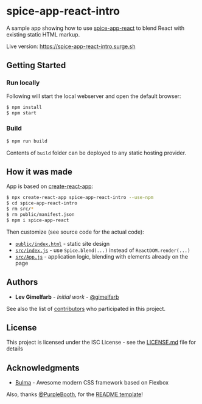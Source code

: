 # spice-app-react-intro

A sample app showing how to use [spice-app-react](https://github.com/gimelfarb/spice-app-react) to blend React with existing static HTML markup.

Live version: <https://spice-app-react-intro.surge.sh>

## Getting Started

### Run locally

Following will start the local webserver and open the default browser:

```bash
$ npm install
$ npm start
```

### Build

```bash
$ npm run build
```

Contents of `build` folder can be deployed to any static hosting provider.

## How it was made

App is based on [create-react-app](https://facebook.github.io/create-react-app/):

```bash
$ npx create-react-app spice-app-react-intro --use-npm
$ cd spice-app-react-intro
$ rm src/*
$ rm public/manifest.json
$ npm i spice-app-react
```

Then customize (see source code for the actual code):

* [`public/index.html`](./public/index.html) - static site design
* [`src/index.js`](./src/index.js) - use `Spice.blend(...)` instead of `ReactDOM.render(...)`
* [`src/App.js`](./src/App.js) - application logic, blending with elements already on the page

## Authors

* **Lev Gimelfarb** - *Initial work* - [@gimelfarb](https://github.com/gimelfarb)

See also the list of [contributors](https://github.com/gimelfarb/html-fiddle/contributors) who participated in this project.

## License

This project is licensed under the ISC License - see the [LICENSE.md](LICENSE.md) file for details

## Acknowledgments

* [Bulma](https://bulma.io) - Awesome modern CSS framework based on Flexbox

Also, thanks [@PurpleBooth](https://github.com/PurpleBooth), for the [README template](https://gist.github.com/PurpleBooth/109311bb0361f32d87a2)!
